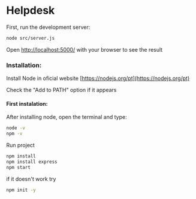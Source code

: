 # Helpdesk

First, run the development server:

```bash
node src/server.js
```

Open [http://localhost:5000/](http://localhost:5000/) with your browser to see the result

### Installation:

Install Node in oficial website [https://nodejs.org/pt](https://nodejs.org/pt)

Check the "Add to PATH" option if it appears

#### First instalation: 

After installing node, open the terminal and type:

```bash
node -v
npm -v
```

Run project

```bash
npm install
npm install express
npm start
```

if it doesn't work try

```bash
npm init -y
```
